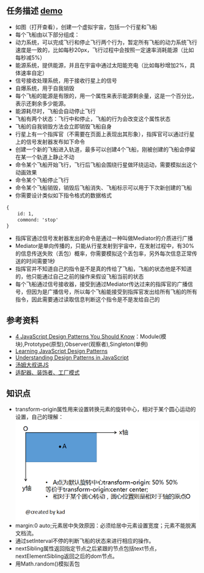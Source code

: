 ## 任务描述 [demo](https://kad0108.github.io/IFE/2016/task26)

* 如图（打开查看），创建一个虚拟宇宙，包括一个行星和飞船
* 每个飞船由以下部分组成：
* 动力系统，可以完成飞行和停止飞行两个行为，暂定所有飞船的动力系统飞行速度是一致的，比如每秒20px，飞行过程中会按照一定速率消耗能源（比如每秒减5%）
* 能源系统，提供能源，并且在宇宙中通过太阳能充电（比如每秒增加2%，具体速率自定）
* 信号接收处理系统，用于接收行星上的信号
* 自爆系统，用于自我销毁
* 每个飞船的能源是有限的，用一个属性来表示能源剩余量，这是一个百分比，表示还剩余多少能源。
* 能源耗尽时，飞船会自动停止飞行
* 飞船有两个状态：飞行中和停止，飞船的行为会改变这个属性状态
* 飞船的自我销毁方法会立即销毁飞船自身
* 行星上有一个指挥官（不需要在页面上表现出其形象），指挥官可以通过行星上的信号发射器发布如下命令
* 创建一个新的飞船进入轨道，最多可以创建4个飞船，刚被创建的飞船会停留在某一个轨道上静止不动
* 命令某个飞船开始飞行，飞行后飞船会围绕行星做环绕运动，需要模拟出这个动画效果
* 命令某个飞船停止飞行
* 命令某个飞船销毁，销毁后飞船消失、飞船标示可以用于下次新创建的飞船
* 你需要设计类似如下指令格式的数据格式
```
{
	id: 1,
	commond: 'stop'
}
```	
* 指挥官通过信号发射器发出的命令是通过一种叫做Mediator的介质进行广播
* Mediator是单向传播的，只能从行星发射到宇宙中，在发射过程中，有30%的信息传送失败（丢包）概率，你需要模拟这个丢包率，另外每次信息正常传送的时间需要1秒
* 指挥官并不知道自己的指令是不是真的传给了飞船，飞船的状态他是不知道的，他只能通过自己之前的操作来假设飞船当前的状态
* 每个飞船通过信号接收器，接受到通过Mediator传达过来的指挥官的广播信号，但因为是广播信号，所以每个飞船能接受到指挥官发出给所有飞船的所有指令，因此需要通过读取信息判断这个指令是不是发给自己的

## 参考资料

* [4 JavaScript Design Patterns You Should Know](https://scotch.io/bar-talk/4-javascript-design-patterns-you-should-know#module-design-pattern)：Module(模块),Prototype(原型),Observer(观察者),Singleton(单例)
* [Learning JavaScript Design Patterns](https://addyosmani.com/resources/essentialjsdesignpatterns/book/#decoratorpatternjavascript)
* [Understanding Design Patterns in JavaScript](https://code.tutsplus.com/tutorials/understanding-design-patterns-in-javascript--net-25930)
* [汤姆大叔讲JS](http://www.cnblogs.com/TomXu/archive/2011/12/15/2288411.html)
* [适配器、装饰者、工厂模式](http://www.adobe.com/cn/devnet/html5/articles/javascript-design-patterns-pt2-adapter-decorator-factory.html)

## 知识点

* transform-origin属性用来设置转换元素的旋转中心，相对于某个圆心运动的设置，自己的理解：![created by kad](css/transformOrigin.png)
* margin:0 auto;元素居中失效原因：必须给居中元素设置宽度；元素不能脱离文档流。
* 通过setInterval不停的判断飞船的状态来进行相应的操作。
* nextSibling属性返回指定节点之后紧跟的节点包括text节点，nextElementSibling返回之后的dom节点。
* 用Math.random()模拟丢包